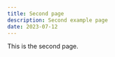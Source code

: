 ```yaml
---
title: Second page
description: Second example page
date: 2023-07-12
---
```


This is the second page.